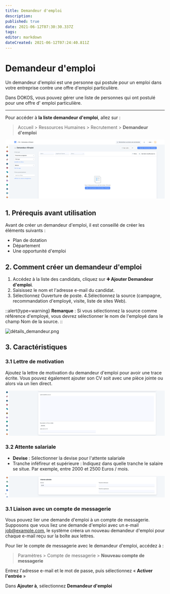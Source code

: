 ```yaml
---
title: Demandeur d'emploi
description: 
published: true
date: 2021-06-12T07:30:30.337Z
tags: 
editor: markdown
dateCreated: 2021-06-12T07:24:40.811Z
---
```


# Demandeur d'emploi

Un demandeur d'emploi est une personne qui postule pour un emploi dans votre entreprise contre une offre d'emploi particulière.

Dans DOKOS, vous pouvez gérer une liste de personnes qui ont postulé pour une offre d' emploi particulière.

---

Pour accéder à **la liste demandeur d'emploi**, allez sur :

> Accueil > Ressources Humaines > Recrutement > **Demandeur d'emploi**

![liste_demandeur_d'emploi.png](/content/rh/job-applicant/liste_demandeur_d'emploi.png)

## 1. Prérequis avant utilisation

Avant de créer un demandeur d'emploi, il est conseillé de créer les éléments suivants :

- Plan de dotation
- Département
- Une opportunité d'emploi

## 2. Comment créer un demandeur d'emploi

1. Accédez à la liste des candidats, cliquez sur **:heavy_plus_sign: Ajouter Demandeur d'emploi**.
2. Saisissez le nom et l'adresse e-mail du candidat.
3. Sélectionnez Ouverture de poste.
 4.Sélectionnez la source (campagne, recommandation d'employé, visite, liste de sites Web).

::alert{type=warning}
**Remarque** : Si vous sélectionnez la source comme référence d'employé, vous devrez sélectionner le nom de l'employé dans le champ Nom de la source.
::

![détails_demandeur.png](/content/rh/job-applicant/détails_demandeur.png)

## 3. Caractéristiques

### 3.1 Lettre de motivation

Ajoutez la lettre de motivation du demandeur d'emploi pour avoir une trace écrite. Vous pouvez également ajouter son CV soit avec une pièce jointe ou alors via un lien direct.

![lettre_de_motivation.png](/content/rh/job-applicant/lettre_de_motivation.png)

### 3.2 Attente salariale

- **Devise** : Sélectionner la devise pour l'attente salariale
- Tranche inféfireur et supérieure : Indiquez dans quelle tranche le salaire se situe. Par exemple, entre 2000 et 2500 Euros / mois.

![attente_salariale.png](/content/rh/job-applicant/attente_salariale.png)

### 3.1 Liaison avec un compte de messagerie

Vous pouvez lier une demande d'emploi à un compte de messagerie. Supposons que vous liez une demande d'emploi avec un e-mail job@example.com, le système créera un nouveau demandeur d'emploi pour chaque e-mail reçu sur la boîte aux lettres.

Pour lier le compte de messagerie avec le demandeur d'emploi, accédez à :
> Paramètres > Compte de messagerie > **Nouveau compte de messagerie**

Entrez l'adresse e-mail et le mot de passe, puis sélectionnez « **Activer l'entrée** »

Dans **Ajouter à**, sélectionnez **Demandeur d'emploi**
